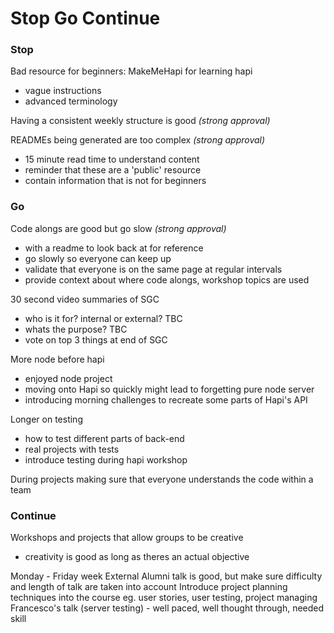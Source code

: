 # Stop Go Continue

### Stop

Bad resource for beginners: MakeMeHapi for learning hapi 
 * vague instructions
 * advanced terminology

Having a consistent weekly structure is good *(strong approval)*

READMEs being generated are too complex  *(strong approval)*
  * 15 minute read time to understand content
  * reminder that these are a 'public' resource
  * contain information that is not for beginners

### Go

Code alongs are good but go slow *(strong approval)*
  * with a readme to look back at for reference
  * go slowly so everyone can keep up
  * validate that everyone is on the same page at regular intervals
  * provide context about where code alongs, workshop topics are used

30 second video summaries of SGC
  * who is it for? internal or external? TBC
  * whats the purpose? TBC
  * vote on top 3 things at end of SGC
 
More node before hapi
  * enjoyed node project
  * moving onto Hapi so quickly might lead to forgetting pure node server
  * introducing morning challenges to recreate some parts of Hapi's API

Longer on testing
  * how to test different parts of back-end
  * real projects with tests
  * introduce testing during hapi workshop

During projects making sure that everyone understands the code within a team



### Continue

Workshops and projects that allow groups to be creative
  * creativity is good as long as theres an actual objective

Monday - Friday week
External Alumni talk is good, but make sure difficulty and length of talk are taken into account
Introduce project planning techniques into the course eg. user stories, user testing, project managing
Francesco's talk (server testing) - well paced, well thought through, needed skill



